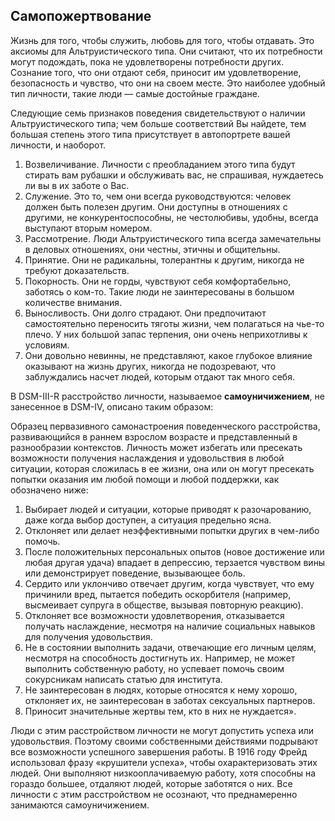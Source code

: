 ## Самопожертвование

Жизнь для того, чтобы служить, любовь для того, чтобы отдавать. Это аксиомы для Альтруистического типа. Они считают, что их потребности могут подождать, пока не удовлетворены потребности других. Сознание того, что они отдают себя, приносит им удовлетворение, безопасность и чувство, что они на своем месте. Это наиболее удобный тип личности, такие люди — самые достойные граждане.

Следующие семь признаков поведения свидетельствуют о наличии Альтруистического типа; чем больше соответствий Вы найдете, тем большая степень этого типа присутствует в автопортрете вашей личности, и наоборот.

1. Возвеличивание. Личности с преобладанием этого типа будут стирать вам рубашки и обслуживать вас, не спрашивая, нуждаетесь ли вы в их заботе о Вас.
2. Служение. Это то, чем они всегда руководствуются: человек должен быть полезен другим. Они доступны в отношениях с другими, не конкурентоспособны, не честолюбивы, удобны, всегда выступают вторым номером.
3. Рассмотрение. Люди Альтруистического типа всегда замечательны в деловых отношениях, они честны, этичны и общительны.
4. Принятие. Они не радикальны, толерантны к другим, никогда не требуют доказательств.
5. Покорность. Они не горды, чувствуют себя комфортабельно, заботясь о ком-то. Такие люди не заинтересованы в большом количестве внимания.
6. Выносливость. Они долго страдают. Они предпочитают самостоятельно переносить тяготы жизни, чем полагаться на чье-то плечо. У них большой запас терпения, они очень неприхотливы к условиям.
7. Они довольно невинны, не представляют, какое глубокое влияние оказывают на жизнь других, никогда не подозревают, что заблуждались насчет людей, которым отдают так много себя.

В DSМ-III-R расстройство личности, называемое **самоуничижением**, не занесенное в DSM-IV, описано таким образом:

Образец первазивного самонастроения поведенческого расстройства, развивающийся в раннем взрослом возрасте и представленный в разнообразии контекстов. Личность может избегать или пресекать возможности получения наслаждения и удовольствия в любой ситуации, которая сложилась в ее жизни, она или он могут пресекать попытки оказания им любой помощи и любой поддержки, как обозначено ниже:

1. Выбирает людей и ситуации, которые приводят к разочарованию, даже когда выбор доступен, а ситуация предельно ясна.
2. Отклоняет или делает неэффективными попытки других в чем-либо помочь.
3. После положительных персональных опытов (новое достижение или любая другая удача) впадает в депрессию, терзается чувством вины или демонстрирует поведение, вызывающее боль.
4. Сердито или уклончиво отвечает другим, когда чувствует, что ему причинили вред, пытается победить оскорбителя (например, высмеивает супруга в обществе, вызывая повторную реакцию).
5. Отклоняет все возможности удовлетворения, отказывается получать наслаждение, несмотря на наличие социальных навыков для получения удовольствия.
6. Не в состоянии выполнить задачи, отвечающие его личным целям, несмотря на способность достигнуть их. Например, не может выполнить собственную работу, но успевает помочь своим сокурсникам написать статью для института.
7. Не заинтересован в людях, которые относятся к нему хорошо, отклоняет их, не заинтересован в заботах сексуальных партнеров.
8. Приносит значительные жертвы тем, кто в них не нуждается».

Люди с этим расстройством личности не могут допустить успеха или удовольствия. Поэтому своими собственными действиями подрывают все возможности успешного завершения работы. В 1916 году Фрейд использовал фразу «крушители успеха», чтобы охарактеризовать этих людей. Они выполняют низкооплачиваемую работу, хотя способны на гораздо большее, отдаляют людей, которые заботятся о них. Все личности с этим расстройством не осознают, что преднамеренно занимаются самоуничижением.
